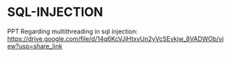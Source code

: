 # SQL-INJECTION
PPT Regarding multithreading in sql injection: 
https://drive.google.com/file/d/14q6KcVJjHtxvUn2yVcSEvkjw_8VADWOb/view?usp=share_link
